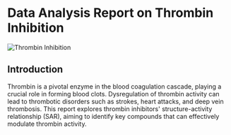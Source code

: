 # Data Analysis Report on Thrombin Inhibition

![Thrombin Inhibition](https://www.yourimageurl.com/thrombin.jpg)

## Introduction

Thrombin is a pivotal enzyme in the blood coagulation cascade, playing a crucial role in forming blood clots. Dysregulation of thrombin activity can lead to thrombotic disorders such as strokes, heart attacks, and deep vein thrombosis. This report explores thrombin inhibitors' structure-activity relationship (SAR), aiming to identify key compounds that can effectively modulate thrombin activity. 
